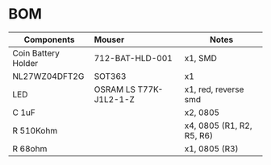 # BOM 
 
| Components | Mouser | Notes |
| ---------- |:------ | ----- |
| Coin Battery Holder | 712-BAT-HLD-001 | x1, SMD |
| NL27WZ04DFT2G | SOT363 | x1 |
| LED | OSRAM LS T77K-J1L2-1-Z | x1, red, reverse smd |
| C 1uF | | x2, 0805 |
| R 510Kohm | | x4, 0805 (R1, R2, R5, R6)|
| R 68ohm | | x1, 0805 (R3) |
